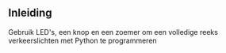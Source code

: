 ## Inleiding

Gebruik LED's, een knop en een zoemer om een ​​volledige reeks verkeerslichten met Python te programmeren